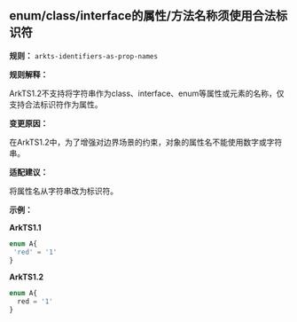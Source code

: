 ## enum/class/interface的属性/方法名称须使用合法标识符

**规则：** `arkts-identifiers-as-prop-names`

**规则解释：**

ArkTS1.2不支持将字符串作为class、interface、enum等属性或元素的名称，仅支持合法标识符作为属性。

**变更原因：**
 
在ArkTS1.2中，为了增强对边界场景的约束，对象的属性名不能使用数字或字符串。

**适配建议：**

将属性名从字符串改为标识符。

**示例：**

**ArkTS1.1**

```typescript
enum A{
 'red' = '1'
}
```

**ArkTS1.2**

```typescript
enum A{
  red = '1'
}
```